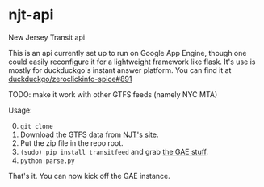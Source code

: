 njt-api
=======

New Jersey Transit api

This is an api currently set up to run on Google App Engine, though one could easily reconfigure it for a lightweight framework like flask. It's use is mostly for duckduckgo's instant answer platform. You can find it at [duckduckgo/zeroclickinfo-spice#891](https://github.com/duckduckgo/zeroclickinfo-spice/pull/891)

TODO: make it work with other GTFS feeds (namely NYC MTA)

Usage:

0. `git clone`
1. Download the GTFS data from [NJT's site](https://www.njtransit.com/mt/mt_servlet.srv?hdnPageAction=MTDevLoginTo).
2. Put the zip file in the repo root.
3. `(sudo) pip install transitfeed` and grab [the GAE stuff](https://developers.google.com/appengine/downloads#Google_App_Engine_SDK_for_Python).
4. `python parse.py`

That's it. You can now kick off the GAE instance.
